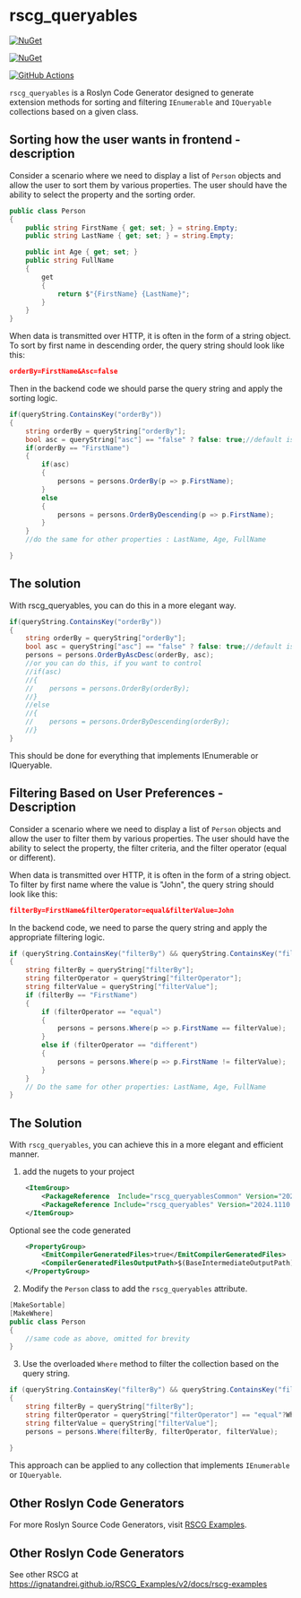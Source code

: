 
# rscg_queryables


[![NuGet](https://img.shields.io/nuget/v/rscg_queryables.svg)](https://www.nuget.org/packages/rscg_queryables)

[![NuGet](https://img.shields.io/nuget/v/rscg_queryablesCommon.svg)](https://www.nuget.org/packages/rscg_queryablesCommon)


[![GitHub Actions](https://github.com/ignatandrei/rscg_queryables/actions/workflows/dotnet.yml/badge.svg)](https://github.com/ignatandrei/rscg_queryables/actions/workflows/dotnet.yml)


`rscg_queryables` is a Roslyn Code Generator designed to generate extension methods for sorting and filtering `IEnumerable` and `IQueryable` collections based on a given class.



## Sorting how the user wants in frontend  - description

Consider a scenario where we need to display a list of `Person` objects and allow the user to sort them by various properties. The user should have the ability to select the property and the sorting order.

```csharp
public class Person
{
    public string FirstName { get; set; } = string.Empty;
    public string LastName { get; set; } = string.Empty;

    public int Age { get; set; }
    public string FullName
    {
        get
        {
            return $"{FirstName} {LastName}";
        }
    }
}
```

When data is transmitted over HTTP, it is often in the form of a string object. To sort by first name in descending order, the query string should look like this:

```json
orderBy=FirstName&Asc=false
```

Then in the backend code we should parse the query string and apply the sorting logic.

```csharp
if(queryString.ContainsKey("orderBy"))
{
    string orderBy = queryString["orderBy"];
    bool asc = queryString["asc"] == "false" ? false: true;//default is true
    if(orderBy == "FirstName")
    {
        if(asc)
        {
            persons = persons.OrderBy(p => p.FirstName);
        }
        else
        {
            persons = persons.OrderByDescending(p => p.FirstName);
        }
    }
    //do the same for other properties : LastName, Age, FullName

}
```

## The solution

With rscg_queryables, you can do this in a more elegant way.

```csharp
if(queryString.ContainsKey("orderBy"))
{
    string orderBy = queryString["orderBy"];
    bool asc = queryString["asc"] == "false" ? false: true;//default is true
    persons = persons.OrderByAscDesc(orderBy, asc);
    //or you can do this, if you want to control 
    //if(asc)
    //{
    //    persons = persons.OrderBy(orderBy);
    //}
    //else
    //{
    //    persons = persons.OrderByDescending(orderBy);
    //}
}
```

This should be done for everything that implements IEnumerable or IQueryable.



## Filtering Based on User Preferences - Description

Consider a scenario where we need to display a list of `Person` objects and allow the user to filter them by various properties. The user should have the ability to select the property, the filter criteria, and the filter operator (equal or different).

When data is transmitted over HTTP, it is often in the form of a string object. To filter by first name where the value is "John", the query string should look like this:

```json
filterBy=FirstName&filterOperator=equal&filterValue=John
```

In the backend code, we need to parse the query string and apply the appropriate filtering logic.

```csharp
if (queryString.ContainsKey("filterBy") && queryString.ContainsKey("filterOperator") && queryString.ContainsKey("filterValue"))
{
    string filterBy = queryString["filterBy"];
    string filterOperator = queryString["filterOperator"];
    string filterValue = queryString["filterValue"];
    if (filterBy == "FirstName")
    {
        if (filterOperator == "equal")
        {
            persons = persons.Where(p => p.FirstName == filterValue);
        }
        else if (filterOperator == "different")
        {
            persons = persons.Where(p => p.FirstName != filterValue);
        }
    }
    // Do the same for other properties: LastName, Age, FullName
}
```

## The Solution

With `rscg_queryables`, you can achieve this in a more elegant and efficient manner.

1. add the  nugets to your project

```xml
	<ItemGroup>
		<PackageReference  Include="rscg_queryablesCommon" Version="2024.1110.1815" />
		<PackageReference Include="rscg_queryables" Version="2024.1110.1815"  OutputItemType="Analyzer" ReferenceOutputAssembly="false" />
	</ItemGroup>
```

Optional see the code generated
```xml
	<PropertyGroup>
		<EmitCompilerGeneratedFiles>true</EmitCompilerGeneratedFiles>
		<CompilerGeneratedFilesOutputPath>$(BaseIntermediateOutputPath)\GX</CompilerGeneratedFilesOutputPath>
	</PropertyGroup>
```

2. Modify the `Person` class to add the `rscg_queryables` attribute.

```csharp
[MakeSortable]
[MakeWhere]
public class Person
{
    //same code as above, omitted for brevity
}
```

3. Use the overloaded `Where` method to filter the collection based on the query string.

```csharp
if (queryString.ContainsKey("filterBy") && queryString.ContainsKey("filterOperator") && queryString.ContainsKey("filterValue"))
{
    string filterBy = queryString["filterBy"];
    string filterOperator = queryString["filterOperator"] == "equal"?WhereOperator.Equal:WhereOperator.Different;
    string filterValue = queryString["filterValue"];
    persons = persons.Where(filterBy, filterOperator, filterValue);
    
}
```

This approach can be applied to any collection that implements `IEnumerable` or `IQueryable`.

## Other Roslyn Code Generators

For more Roslyn Source Code Generators, visit [RSCG Examples](https://ignatandrei.github.io/RSCG_Examples/v2/docs/rscg-examples).


## Other Roslyn Code Generators

See other RSCG at https://ignatandrei.github.io/RSCG_Examples/v2/docs/rscg-examples 

